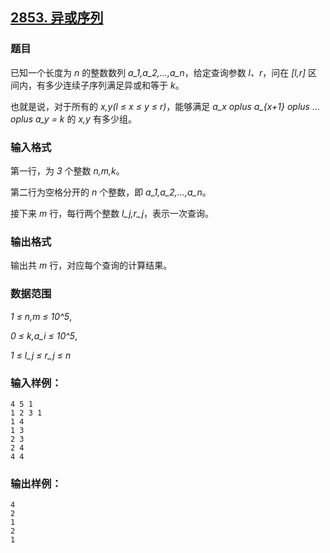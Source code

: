 ## [2853. 异或序列](https://www.acwing.com/problem/content/2855/)

### 题目

已知一个长度为 *n* 的整数数列 *a_1,a_2,…,a_n*，给定查询参数 *l、r*，问在 *[l,r]* 区间内，有多少连续子序列满足异或和等于 *k*。

也就是说，对于所有的 *x,y(l ≤ x ≤ y ≤ r)*，能够满足 *a_x oplus a_{x+1} oplus … oplus a_y = k* 的 *x,y* 有多少组。

### 输入格式

第一行，为 *3* 个整数 *n,m,k*。

第二行为空格分开的 *n* 个整数，即 *a_1,a_2,…,a_n*。

接下来 *m* 行，每行两个整数 *l_j,r_j*，表示一次查询。

### 输出格式

输出共 *m* 行，对应每个查询的计算结果。

### 数据范围

*1 ≤ n,m ≤ 10^5*,

*0 ≤ k,a_i ≤ 10^5*,

*1 ≤ l_j ≤ r_j ≤ n*

### 输入样例：

```
4 5 1
1 2 3 1
1 4
1 3
2 3
2 4
4 4
```

### 输出样例：

```
4
2
1
2
1
```
